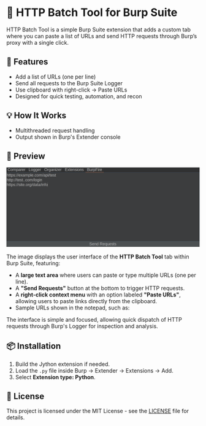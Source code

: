 # 📝 HTTP Batch Tool for Burp Suite

HTTP Batch Tool is a simple Burp Suite extension that adds a custom tab where you can paste a list of URLs and send HTTP requests through Burp’s proxy with a single click.

## 🔧 Features

- Add a list of URLs (one per line)
- Send all requests to the Burp Suite Logger
- Use clipboard with right-click → Paste URLs
- Designed for quick testing, automation, and recon

## 💡 How It Works

- Multithreaded request handling
- Output shown in Burp's Extender console

## 📸 Preview

![BurpFire Preview](preview.png)

The image displays the user interface of the **HTTP Batch Tool** tab within Burp Suite, featuring:

- A **large text area** where users can paste or type multiple URLs (one per line).
- A **"Send Requests"** button at the bottom to trigger HTTP requests.
- A **right-click context menu** with an option labeled **"Paste URLs"**, allowing users to paste links directly from the clipboard.
- Sample URLs shown in the notepad, such as:


The interface is simple and focused, allowing quick dispatch of HTTP requests through Burp's Logger for inspection and analysis.

## 📦 Installation

1. Build the Jython extension if needed.
2. Load the `.py` file inside Burp → Extender → Extensions → Add.
3. Select **Extension type: Python**.

## 📄 License

This project is licensed under the MIT License - see the [LICENSE](LICENSE) file for details.

